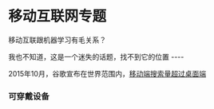 # 移动互联网专题

移动互联跟机器学习有毛关系？

我也不知道，这是一个迷失的话题，找不到它的位置 ----

2015年10月，谷歌宣布在世界范围内，[移动端搜索量超过桌面端](http://searchengineland.com/half-of-google-search-is-mobile-232994)


### 可穿戴设备

